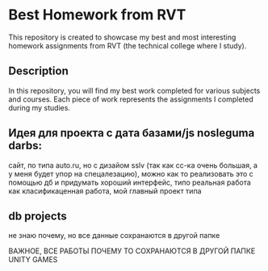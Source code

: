 # Best Homework from RVT

This repository is created to showcase my best and most interesting homework assignments from RVT (the technical college where I study).

## Description
In this repository, you will find my best work completed for various subjects and courses. Each piece of work represents the assignments I completed during my studies.

## Идея для проекта с дата базами/js nosleguma darbs:
сайт, по типа auto.ru, но с дизайом sslv (так как сс-ка очень большая, а у меня будет упор на спецалезацию), можно как то реализовать это с помощью дб и придумать хороший интерфейс, типо реальная работа как класификаценная работа, мой главный проект типа


## db projects
не знаю почему, но все данные сохранаются в другой папке

ВАЖНОЕ, ВСЕ РАБОТЫ ПОЧЕМУ ТО СОХРАНАЮТСЯ В ДРУГОЙ ПАПКЕ UNITY GAMES
